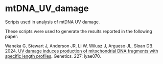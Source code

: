 # mtDNA_UV_damage
Scripts used in analysis of mtDNA UV damage.

These scripts were used to generate the results reported in the following paper:

Waneka G, Stewart J, Anderson JR, Li W, Wilusz J, Argueso JL, Sloan DB. 2024. [UV damage induces production of mitochondrial DNA fragments with specific length profiles](https://doi.org/10.1093/genetics/iyae070). Genetics. 227: iyae070.


